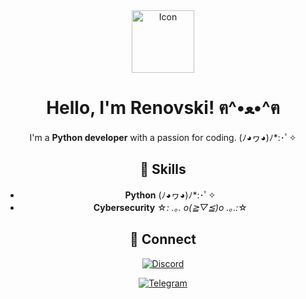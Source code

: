 <div align="center">

<img src="https://kys.confusing.wtf/r/iFdBKN.png" alt="Icon" width="100"/>

# **Hello, I'm Renovski!** ฅ^•ﻌ•^ฅ

I'm a **Python developer** with a passion for coding. (ﾉ◕ヮ◕)ﾉ*:･ﾟ✧

## 💖 Skills

- **Python** (ﾉ◕ヮ◕)ﾉ*:･ﾟ✧
- **Cybersecurity** ☆*: .｡. o(≧▽≦)o .｡.:*☆

## 🌟 Connect

[![Discord](https://img.shields.io/badge/Discord-Chat-blue?style=for-the-badge&logo=discord)](https://discord.gg/trolling)

[![Telegram](https://img.shields.io/badge/Telegram-Chat-blue?style=for-the-badge&logo=telegram)](https://t.me/trolling)

</div>
